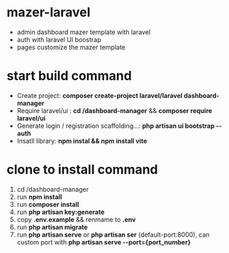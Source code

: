 # mazer-laravel
- admin dashboard mazer template with laravel
- auth with laravel UI boostrap
- pages customize the mazer template

# start build command
- Create project: **composer create-project laravel/laravel dashboard-manager**
- Require laravel/ui : **cd /dashboard-manager** && **composer require laravel/ui**
- Generate login / registration scaffolding...: **php artisan ui bootstrap --auth**
- Insatll library: **npm instal && npm install vite**

# clone to install command
1. cd /dashboard-manager
2. run **npm install**
3. run **composer install**
4. run **php artisan key:generate**
5. copy **.env.example** && renmame to **.env**
7. run **php artisan migrate**
8. run **php artisan serve** or **php artisan ser** (default-port:8000), can custom port with **php artisan serve --port={port_number}**
